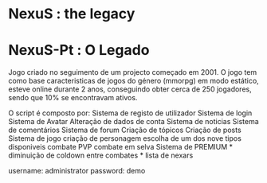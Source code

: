 NexuS : the legacy
==========



NexuS-Pt : O Legado
==========
Jogo criado no seguimento de um projecto começado em 2001.
O jogo tem como base caracteristicas de jogos do género (mmorpg) em modo estático, esteve online durante 2 anos, conseguindo obter cerca de 250 jogadores, sendo que 10% se encontravam ativos.

O script é composto por:
  Sistema de registo de utilizador
  Sistema de login
    Sistema de Avatar
    Alteração de dados de conta
  Sistema de noticias
    Sistema de comentários
  Sistema de forum
    Criação de tópicos
      Criação de posts
  Sistema de jogo
    criação de personagem
      escolha de um dos nove tipos disponiveis
    combate PVP
    combate em selva
    Sistema de PREMIUM
      * diminuição de coldown entre combates
      * lista de nexars

username: administrator
password: demo
